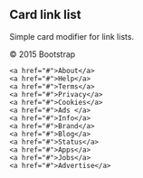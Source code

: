 ## Card link list

Simple card modifier for link lists.


<div class="card card-link-list">
  <div class="card-block">
    © 2015 Bootstrap

    <a href="#">About</a>
    <a href="#">Help</a>
    <a href="#">Terms</a>
    <a href="#">Privacy</a>
    <a href="#">Cookies</a>
    <a href="#">Ads </a>
    <a href="#">Info</a>
    <a href="#">Brand</a>
    <a href="#">Blog</a>
    <a href="#">Status</a>
    <a href="#">Apps</a>
    <a href="#">Jobs</a>
    <a href="#">Advertise</a>
  </div>
</div>

